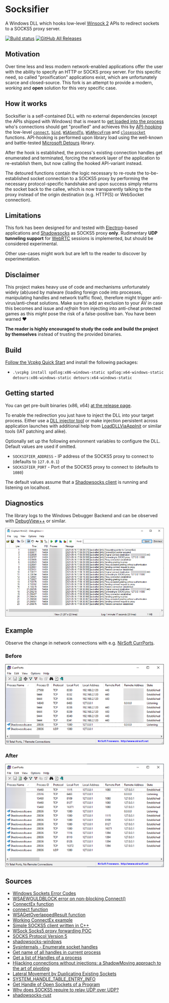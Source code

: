 # Socksifier

A Windows DLL which hooks low-level [Winsock 2](https://docs.microsoft.com/en-us/windows/win32/winsock/windows-sockets-start-page-2) APIs to redirect sockets to a SOCKS5 proxy server.

[![Build status](https://ci.appveyor.com/api/projects/status/bwesvx70s524t30w/branch/master?svg=true)](https://ci.appveyor.com/project/nefarius/socksifier/branch/master) [![GitHub All Releases](https://img.shields.io/github/downloads/Nefarius/Socksifier/total)](https://somsubhra.github.io/github-release-stats/?username=Nefarius&repository=Socksifier)

## Motivation

Over time less and less modern network-enabled applications offer the user with the ability to specify an HTTP or SOCKS proxy server. For this specific need, so called "proxification" applications exist, which are unfortunately scarce and closed-source. This fork is an attempt to provide a modern, *working* and **open** solution for this very specific case.

## How it works

Socksifier is a self-contained DLL with no external dependencies (except the APIs shipped with Windows) that is meant to [get loaded into the process](https://web.archive.org/web/20131012071541/http://blog.opensecurityresearch.com/2013/01/windows-dll-injection-basics.html) who's connections should get "proxified" and achieves this by [API-hooking](https://www.codeproject.com/Articles/2082/API-hooking-revealed) the low-level [`connect`](https://docs.microsoft.com/en-us/windows/win32/api/winsock2/nf-winsock2-connect), [`bind`](https://docs.microsoft.com/en-us/windows/win32/api/winsock2/nf-winsock2-bind), [`WSASendTo`](https://docs.microsoft.com/en-us/windows/win32/api/winsock2/nf-winsock2-wsasendto), [`WSARecvFrom`](https://docs.microsoft.com/en-us/windows/win32/api/winsock2/nf-winsock2-wsarecvfrom) and [`closesocket`](https://docs.microsoft.com/en-us/windows/win32/api/winsock2/nf-winsock2-closesocket) functions. API-hooking is performed upon library load using the well-known and battle-tested [Microsoft Detours](https://github.com/Microsoft/Detours) library.

After the hook is established, the process's existing connection handles get enumerated and terminated, forcing the network layer of the application to re-establish them, but now calling the hooked API-variant instead.

The detoured functions contain the logic necessary to re-route the to-be-established socket connection to a SOCKS5 proxy by performing the necessary protocol-specific handshake and upon success simply returns the socket back to the callee, which is now transparently talking to the proxy instead of the origin destination (e.g. HTTP(S) or WebSocket connection).

## Limitations

This fork has been designed for and tested with [Electron](https://www.electronjs.org/)-based applications and [Shadowsocks](https://shadowsocks.org/) as SOCKS5 proxy **only**. Rudimentary **UDP tunneling support** for [WebRTC](https://webrtc.org/) sessions is implemented, but should be considered experimental.

Other use-cases might work but are left to the reader to discover by experimentation.

## Disclaimer

This project makes heavy use of code and mechanisms unfortunately widely (ab)used by malware (loading foreign code into processes, manipulating handles and network traffic flow), therefore might trigger anti-virus/anti-cheat solutions. Make sure to add an exclusion to your AV in case this becomes and issue and *refrain* from injecting into anti-cheat protected games as this *might* pose the risk of a false-positive ban. You have been warned ❤️

**The reader is highly encouraged to study the code and build the project by themselves** instead of trusting the provided binaries.

## Build

[Follow the Vcpkg Quick Start](https://github.com/Microsoft/vcpkg#quick-start) and install the following packages:

- `.\vcpkg install spdlog:x86-windows-static spdlog:x64-windows-static detours:x86-windows-static detours:x64-windows-static`

## Getting started

You can get pre-built binaries (x86, x64) [at the release page](../../releases/latest).

To enable the redirection you just have to inject the DLL into your target process. Either use a [DLL injector tool](https://github.com/nefarius/Injector) or make injection persistent across application launches with additional help from [LoadDLLViaAppInit](https://blog.didierstevens.com/2009/12/23/loaddllviaappinit/) or similar tools (IAT patching and alike).

Optionally set up the following environment variables to configure the DLL. Default values are used if omitted.

- `SOCKSIFIER_ADDRESS` - IP address of the SOCKS5 proxy to connect to (defaults to `127.0.0.1`)
- `SOCKSIFIER_PORT` - Port of the SOCKS5 proxy to connect to (defaults to `1080`)

The default values assume that a [Shadowsocks client](https://github.com/shadowsocks/shadowsocks-windows) is running and listening on localhost.

## Diagnostics

The library logs to the Windows Debugger Backend and can be observed with [DebugView++](https://github.com/CobaltFusion/DebugViewPP) or similar.

![iyMLDzGjVq.png](assets/iyMLDzGjVq.png)

## Example

Observe the change in network connections with e.g. [NirSoft CurrPorts](https://www.nirsoft.net/utils/cports.html).

### Before

![fLj62LY1rn.png](assets/fLj62LY1rn.png)

### After

![blk1DOYFW7.png](assets/blk1DOYFW7.png)

## Sources

- [Windows Sockets Error Codes](https://docs.microsoft.com/en-us/windows/win32/winsock/windows-sockets-error-codes-2)
- [WSAEWOULDBLOCK error on non-blocking Connect()](https://stackoverflow.com/questions/14016579/wsaewouldblock-error-on-non-blocking-connect)
- [ConnectEx function](https://docs.microsoft.com/en-gb/windows/win32/api/mswsock/nc-mswsock-lpfn_connectex)
- [connect function](https://docs.microsoft.com/en-us/windows/win32/api/winsock2/nf-winsock2-connect)
- [WSAGetOverlappedResult function](https://docs.microsoft.com/en-gb/windows/win32/api/winsock2/nf-winsock2-wsagetoverlappedresult)
- [Working ConnectEx example](https://gist.github.com/joeyadams/4158972)
- [Simple SOCKS5 client written in C++](https://github.com/rudolfovich/socks5-client)
- [WSock Socks5 proxy forwarding POC](https://github.com/duketwo/WinsockConnectHookSocks5)
- [SOCKS Protocol Version 5](https://tools.ietf.org/html/rfc1928)
- [shadowsocks-windows](https://github.com/shadowsocks/shadowsocks-windows)
- [Sysinternals - Enumerate socket handles](https://web.archive.org/web/20120525235842/http://forum.sysinternals.com/socket-handles_topic1193.html)
- [Get name of all handles in current process](https://stackoverflow.com/q/8719252/490629)
- [Get a list of Handles of a process](https://www.cplusplus.com/forum/windows/95774/)
- [Hijacking connections without injections: a ShadowMoving approach to the art of pivoting](https://adepts.of0x.cc/shadowmove-hijack-socket/)
- [Lateral Movement by Duplicating Existing Sockets](https://www.ired.team/offensive-security/lateral-movement/shadowmove-lateral-movement-by-stealing-duplicating-existing-connected-sockets)
- [SYSTEM_HANDLE_TABLE_ENTRY_INFO](https://www.geoffchappell.com/studies/windows/km/ntoskrnl/api/ex/sysinfo/handle_table_entry.htm?ts=0,115)
- [Get Handle of Open Sockets of a Program](https://stackoverflow.com/q/16262114/490629)
- [Why does SOCKS5 require to relay UDP over UDP?](https://stackoverflow.com/q/41967217/490629)
- [shadowsocks-rust](https://github.com/shadowsocks/shadowsocks-rust)
